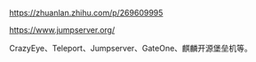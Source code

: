 https://zhuanlan.zhihu.com/p/269609995

https://www.jumpserver.org/

CrazyEye、Teleport、Jumpserver、GateOne、麒麟开源堡垒机等。